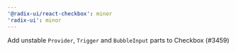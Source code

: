 ```yaml
---
'@radix-ui/react-checkbox': minor
'radix-ui': minor
---
```


Add unstable `Provider`, `Trigger` and `BubbleInput` parts to Checkbox (#3459)
